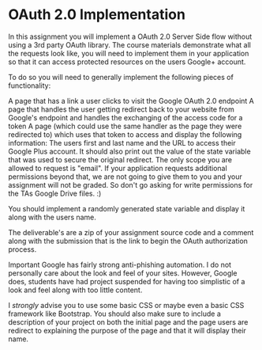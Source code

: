 # OAuth 2.0 Implementation

In this assignment you will implement a OAuth 2.0 Server Side flow without using a 3rd party OAuth library. The course materials demonstrate what all the requests look like, you will need to implement them in your application so that it can access protected resources on the users Google+ account.

To do so you will need to generally implement the following pieces of functionality:

A page that has a link a user clicks to visit the Google OAuth 2.0 endpoint
A page that handles the user getting redirect back to your website from Google's endpoint and handles the exchanging of the access code for a token
A page (which could use the same handler as the page they were redirected to) which uses that token to access and display  the following information: The users first and last name and the URL to access their Google Plus account. It should also print out the value of the state variable that was used to secure the original redirect.
The only scope you are allowed to request is "email". If your application requests additional permissions beyond that, we are not going to give them to you and your assignment will not be graded. So don't go asking for write permissions for the TAs Google Drive files. :)

You should implement a randomly generated state variable and display it along with the users name.

The deliverable's are a zip of your assignment source code and a comment along with the submission that is the link to begin the OAuth authorization process.

Important
Google has fairly strong anti-phishing automation. I do not personally care about the look and feel of your sites. However, Google does, students have had project suspended for having too simplistic of a look and feel along with too little content.

I *strongly* advise you to use some basic CSS or maybe even a basic CSS framework like Bootstrap. You should also make sure to include a description of your project on both the initial page and the page users are redirect to explaining the purpose of the page and that it will display their name.
